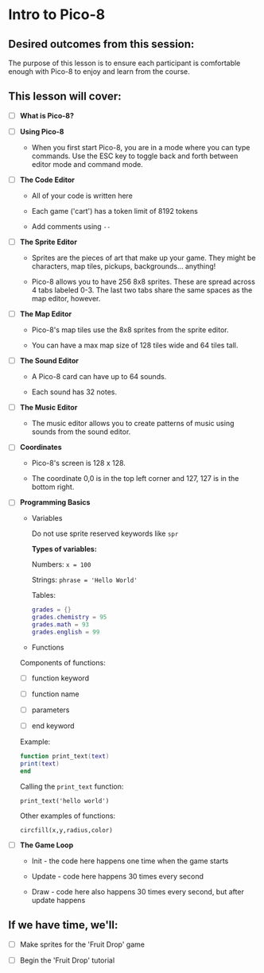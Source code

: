 # Intro to Pico-8

## Desired outcomes from this session:

The purpose of this lesson is to ensure each participant is comfortable enough with Pico-8 to enjoy and learn from the course. 

## This lesson will cover:

- [ ] **What is Pico-8?**

- [ ] **Using Pico-8**

	- When you first start Pico-8, you are in a mode where you can type commands. Use the ESC key to toggle back and forth between editor mode and command mode. 

- [ ] **The Code Editor**

	- All of your code is written here

	- Each game ('cart') has a token limit of 8192 tokens

	- Add comments using `--`

- [ ] **The Sprite Editor**

	- Sprites are the pieces of art that make up your game. They might be characters, map tiles, pickups, backgrounds... anything!

	- Pico-8 allows you to have 256 8x8 sprites. These are spread across 4 tabs labeled 0-3. The last two tabs share the same spaces as the map editor, however. 

- [ ] **The Map Editor**

	- Pico-8's map tiles use the 8x8 sprites from the sprite editor.

	- You can have a max map size of 128 tiles wide and 64 tiles tall. 

- [ ] **The Sound Editor**

	- A Pico-8 card can have up to 64 sounds. 

	- Each sound has 32 notes.

- [ ] **The Music Editor**

	- The music editor allows you to create patterns of music using sounds from the sound editor. 

- [ ] **Coordinates**

	- Pico-8's screen is 128 x 128.

	- The coordinate 0,0 is in the top left corner and 127, 127 is in the bottom right.

- [ ] **Programming Basics**

	- Variables
		
		Do not use sprite reserved keywords like `spr`

		**Types of variables:**

		Numbers: 
		`x = 100`

		Strings: 
		`phrase = 'Hello World'`
		
		Tables: 

		```lua
		grades = {}
		grades.chemistry = 95
		grades.math = 93
		grades.english = 99
		```

	- Functions
	
	Components of functions:
	- [ ] function keyword
	- [ ] function name
	- [ ] parameters
	- [ ] end keyword


	Example:

	```lua
	function print_text(text)
	print(text)
	end
	```
	Calling the `print_text` function:

	`print_text('hello world')`


	Other examples of functions:
	
	`circfill(x,y,radius,color)`

- [ ] **The Game Loop**

	- Init - the code here happens one time when the game starts

	- Update - code here happens 30 times every second

	- Draw - code here also happens 30 times every second, but after update happens

## If we have time, we'll:

- [ ] Make sprites for the 'Fruit Drop' game

- [ ] Begin the 'Fruit Drop' tutorial


